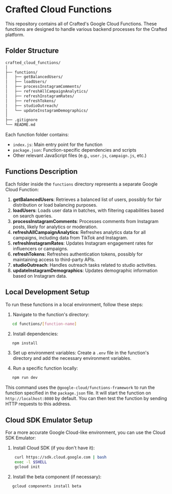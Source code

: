 # Crafted Cloud Functions

This repository contains all of Crafted's Google Cloud Functions. These functions are designed to handle various backend processes for the Crafted platform.

## Folder Structure

```bash
crafted_cloud_functions/
│
├── functions/
│   ├── getBalancedUsers/
│   ├── loadUsers/
│   ├── processInstagramComments/
│   ├── refreshAllCampaignAnalytics/
│   ├── refreshInstagramRates/
│   ├── refreshTokens/
│   ├── studioOutreach/
│   └── updateInstagramDemographics/
│
├── .gitignore
└── README.md
```

Each function folder contains:
- `index.js`: Main entry point for the function
- `package.json`: Function-specific dependencies and scripts
- Other relevant JavaScript files (e.g., `user.js`, `campaign.js`, etc.)


## Functions Description

Each folder inside the `functions` directory represents a separate Google Cloud Function:

1. **getBalancedUsers**: Retrieves a balanced list of users, possibly for fair distribution or load balancing purposes.
2. **loadUsers**: Loads user data in batches, with filtering capabilities based on search queries.
3. **processInstagramComments**: Processes comments from Instagram posts, likely for analytics or moderation.
4. **refreshAllCampaignAnalytics**: Refreshes analytics data for all campaigns, including data from TikTok and Instagram.
5. **refreshInstagramRates**: Updates Instagram engagement rates for influencers or campaigns.
6. **refreshTokens**: Refreshes authentication tokens, possibly for maintaining access to third-party APIs.
7. **studioOutreach**: Handles outreach tasks related to studio activities.
8. **updateInstagramDemographics**: Updates demographic information based on Instagram data.

## Local Development Setup

To run these functions in a local environment, follow these steps:

1. Navigate to the function's directory:
```bash
   cd functions/[function-name]
```

2. Install dependencies:
```bash
   npm install
```

3. Set up environment variables:
Create a `.env` file in the function's directory and add the necessary environment variables.

4. Run a specific function locally:
```bash
   npm run dev
```
This command uses the `@google-cloud/functions-framework` to run the function specified in the `package.json` file. It will start the function on `http://localhost:8080` by default. You can then test the function by sending HTTP requests to this address.

## Cloud SDK Emulator Setup

For a more accurate Google Cloud-like environment, you can use the Cloud SDK Emulator:

1. Install Cloud SDK (if you don't have it):
```bash
    curl https://sdk.cloud.google.com | bash
    exec -l $SHELL
    gcloud init
```
2. Install the beta component (if necessary):
```bash
   gcloud components install beta
```


